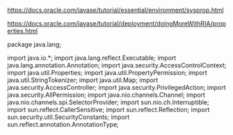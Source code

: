 https://docs.oracle.com/javase/tutorial/essential/environment/sysprop.html

https://docs.oracle.com/javase/tutorial/deployment/doingMoreWithRIA/properties.html






package java.lang;

import java.io.*;
import java.lang.reflect.Executable;
import java.lang.annotation.Annotation;
import java.security.AccessControlContext;
import java.util.Properties;
import java.util.PropertyPermission;
import java.util.StringTokenizer;
import java.util.Map;
import java.security.AccessController;
import java.security.PrivilegedAction;
import java.security.AllPermission;
import java.nio.channels.Channel;
import java.nio.channels.spi.SelectorProvider;
import sun.nio.ch.Interruptible;
import sun.reflect.CallerSensitive;
import sun.reflect.Reflection;
import sun.security.util.SecurityConstants;
import sun.reflect.annotation.AnnotationType;



